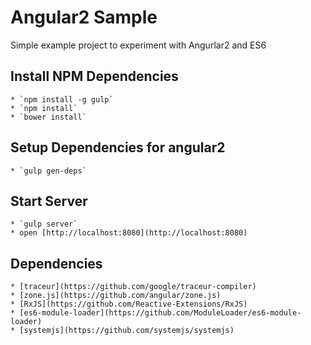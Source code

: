 # Angular2 Sample #

Simple example project to experiment with Angurlar2 and ES6

## Install NPM Dependencies ##

	* `npm install -g gulp`
	* `npm install`
	* `bower install`

## Setup Dependencies for angular2 ##
	* `gulp gen-deps`

## Start Server ##
	* `gulp server`
	* open [http://localhost:8080](http://localhost:8080)

## Dependencies ##

    * [traceur](https://github.com/google/traceur-compiler)
    * [zone.js](https://github.com/angular/zone.js)
    * [RxJS](https://github.com/Reactive-Extensions/RxJS)
    * [es6-module-loader](https://github.com/ModuleLoader/es6-module-loader)
    * [systemjs](https://github.com/systemjs/systemjs)